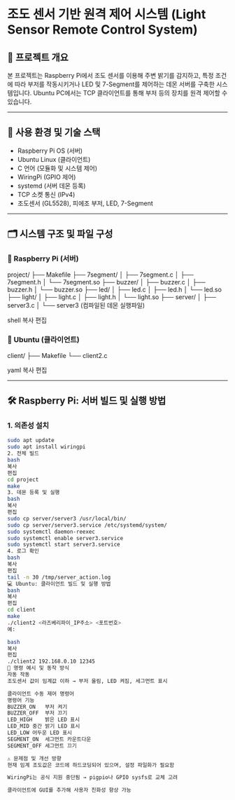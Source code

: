 # 조도 센서 기반 원격 제어 시스템 (Light Sensor Remote Control System)

## 📌 프로젝트 개요

본 프로젝트는 Raspberry Pi에서 조도 센서를 이용해 주변 밝기를 감지하고, 특정 조건에 따라 부저를 작동시키거나 LED 및 7-Segment를 제어하는 데몬 서버를 구축한 시스템입니다. Ubuntu PC에서는 TCP 클라이언트를 통해 부저 등의 장치를 원격 제어할 수 있습니다.

---

## 🧰 사용 환경 및 기술 스택

- Raspberry Pi OS (서버)
- Ubuntu Linux (클라이언트)
- C 언어 (모듈화 및 시스템 제어)
- WiringPi (GPIO 제어)
- systemd (서버 데몬 등록)
- TCP 소켓 통신 (IPv4)
- 조도센서 (GL5528), 피에조 부저, LED, 7-Segment

---

## 🗂 시스템 구조 및 파일 구성

### 📍 Raspberry Pi (서버)

project/
├── Makefile
├── 7segment/
│ ├── 7segment.c
│ ├── 7segment.h
│ └── 7segment.so
├── buzzer/
│ ├── buzzer.c
│ ├── buzzer.h
│ └── buzzer.so
├── led/
│ ├── led.c
│ ├── led.h
│ └── led.so
├── light/
│ ├── light.c
│ ├── light.h
│ └── light.so
├── server/
│ ├── server3.c
│ └── server3 (컴파일된 데몬 실행파일)

shell
복사
편집

### 📍 Ubuntu (클라이언트)

client/
├── Makefile
└── client2.c

yaml
복사
편집

---

## 🛠️ Raspberry Pi: 서버 빌드 및 실행 방법

### 1. 의존성 설치
```bash
sudo apt update
sudo apt install wiringpi
2. 전체 빌드
bash
복사
편집
cd project
make
3. 데몬 등록 및 실행
bash
복사
편집
sudo cp server/server3 /usr/local/bin/
sudo cp server/server3.service /etc/systemd/system/
sudo systemctl daemon-reexec
sudo systemctl enable server3.service
sudo systemctl start server3.service
4. 로그 확인
bash
복사
편집
tail -n 30 /tmp/server_action.log
💻 Ubuntu: 클라이언트 빌드 및 실행 방법
bash
복사
편집
cd client
make
./client2 <라즈베리파이_IP주소> <포트번호>
예:

bash
복사
편집
./client2 192.168.0.10 12345
🧪 명령 예시 및 동작 방식
자동 작동
조도센서 값이 임계값 이하 → 부저 울림, LED 켜짐, 세그먼트 표시

클라이언트 수동 제어 명령어
명령어	기능
BUZZER_ON	부저 켜기
BUZZER_OFF	부저 끄기
LED_HIGH	밝은 LED 표시
LED_MID	중간 밝기 LED 표시
LED_LOW	어두운 LED 표시
SEGMENT_ON	세그먼트 카운트다운
SEGMENT_OFF	세그먼트 끄기

⚠️ 문제점 및 개선 방향
현재 임계 조도값은 코드에 하드코딩되어 있으며, 설정 파일화가 필요함

WiringPi는 공식 지원 중단됨 → pigpio나 GPIO sysfs로 교체 고려

클라이언트에 GUI를 추가해 사용자 친화성 향상 가능
